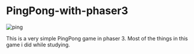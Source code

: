 # PingPong-with-phaser3
![ping](https://user-images.githubusercontent.com/84484398/144965906-83c6fefc-687d-496f-bd20-978e751b968c.gif)

This is a very simple PingPong game in phaser 3. Most of the things in this game i did while studying.
